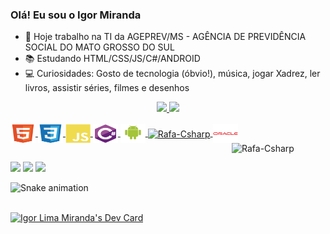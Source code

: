 ### Olá! Eu sou o Igor Miranda

- 💼 Hoje trabalho na TI da AGEPREV/MS - AGÊNCIA DE PREVIDÊNCIA SOCIAL DO MATO GROSSO DO SUL
- 📚 Estudando HTML/CSS/JS/C#/ANDROID
- 💻 Curiosidades: Gosto de tecnologia (óbvio!), música, jogar Xadrez, ler livros, assistir séries, filmes e desenhos

<div align="center">
  <a href="https://github.com/IgorLimaMiranda">
  <img height="180em" src="https://github-readme-stats.vercel.app/api?username=IgorLimaMiranda&show_icons=true&theme=dark&include_all_commits=true&count_private=true"/>
  <img height="180em" src="https://github-readme-stats.vercel.app/api/top-langs/?username=IgorLimaMiranda&layout=compact&langs_count=7&theme=dark"/>
</div>
  
  </div>
<div style="display: inline_block"><br>
  <img align="center" alt="Rafa-HTML" height="30" width="40" src="https://raw.githubusercontent.com/devicons/devicon/master/icons/html5/html5-original.svg">
  <img align="center" alt="Rafa-CSS" height="30" width="40" src="https://raw.githubusercontent.com/devicons/devicon/master/icons/css3/css3-original.svg">
  <img align="center" alt="Rafa-Js" height="30" width="40" src="https://raw.githubusercontent.com/devicons/devicon/master/icons/javascript/javascript-plain.svg">
  <img align="center" alt="Rafa-Csharp" height="30" width="40" src="https://raw.githubusercontent.com/devicons/devicon/master/icons/csharp/csharp-original.svg">
  <img align="center" alt="Rafa-Csharp" height="30" width="40" src="https://raw.githubusercontent.com/devicons/devicon/master/icons/android/android-original-wordmark.svg">
  <img align="center" alt="Rafa-Csharp" height="30" width="40" src="http://upload.wikimedia.org/wikipedia/de/8/8c/Microsoft_SQL_Server_Logo.svg">
  <img align="center" alt="Rafa-Csharp" height="30" width="40" src="https://raw.githubusercontent.com/devicons/devicon/master/icons/oracle/oracle-original.svg">
<img align="right" alt="Rafa-Csharp" height="150" width="150" src="https://camo.githubusercontent.com/f42403851a360aae9652ca79ba53089cfc12c7c4ec5f743e9e33dd428caecd7a/68747470733a2f2f692e696d6775722e636f6d2f547a6e6e31495a2e676966">
</div>
  
  ##
  
  <div>
  <a href="https://www.linkedin.com/in/igor-miranda-programmer/" target="_blank"><img src="https://img.shields.io/badge/-LinkedIn-%230077B5?style=for-the-badge&logo=linkedin&logoColor=white" target="_blank"></a> 
  <a href = "mailto:ig.lm123@gmail.com"><img src="https://img.shields.io/badge/Gmail-D14836?style=for-the-badge&logo=gmail&logoColor=white" target="_blank"></a>
  <a href="https://api.whatsapp.com/send?phone=5567993030790&text=Oi!%20Voc%C3%AA%20viu%20meu%20perfil%20e%20gostaria%20de%20entrar%20em%20contato%20comigo%20para%20uma%20proposta%20de%20um%20projeto%20novo%3F" target="_blank"><img src="https://img.shields.io/badge/WhatsApp-25D366?style=for-the-badge&logo=whatsapp&logoColor=white" target="_blank"></a> 
  
![Snake animation](https://github.com/IgorLimaMiranda/IgorLimaMiranda/blob/output/github-contribution-grid-snake.svg)
</div>

⠀⠀⠀⠀⠀⠀⠀⠀⠀⠀⠀⠀⠀⠀⠀⠀⠀⠀⠀⠀⠀⠀⠀⠀⠀⠀⠀⠀⠀<a href="https://app.daily.dev/Nerd74"><img src="https://api.daily.dev/devcards/4634ecfec5f7442a9da5ebf76a6ad904.png?r=5sr" width="400" alt="Igor Lima Miranda's Dev Card"/></a>⠀⠀⠀⠀⠀⠀⠀⠀⠀⠀⠀⠀⠀⠀⠀⠀⠀⠀⠀⠀⠀⠀⠀⠀⠀⠀⠀⠀⠀




